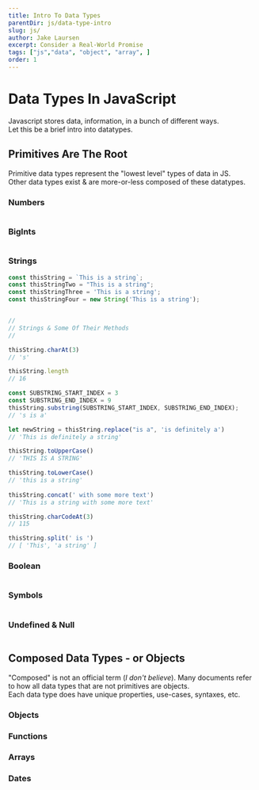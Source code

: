 ```yaml
---
title: Intro To Data Types
parentDir: js/data-type-intro
slug: js/
author: Jake Laursen
excerpt: Consider a Real-World Promise
tags: ["js","data", "object", "array", ]
order: 1
---
```


# Data Types In JavaScript
Javascript stores data, information, in a bunch of different ways.  
Let this be a brief intro into datatypes.  

## Primitives Are The Root
Primitive data types represent the "lowest level" types of data in JS.  
Other data types exist & are more-or-less composed of these datatypes.  
### Numbers 
```js

```
### BigInts
```js
```
### Strings
```js
const thisString = `This is a string`;
const thisStringTwo = "This is a string";
const thisStringThree = 'This is a string';
const thisStringFour = new String('This is a string');


// 
// Strings & Some Of Their Methods
// 

thisString.charAt(3)
// 's'

thisString.length
// 16

const SUBSTRING_START_INDEX = 3
const SUBSTRING_END_INDEX = 9
thisString.substring(SUBSTRING_START_INDEX, SUBSTRING_END_INDEX);
// 's is a'

let newString = thisString.replace("is a", 'is definitely a')
// 'This is definitely a string'

thisString.toUpperCase()
// 'THIS IS A STRING'

thisString.toLowerCase()
// 'this is a string'
                                         
thisString.concat(' with some more text')
// 'This is a string with some more text'

thisString.charCodeAt(3)
// 115                 

thisString.split(' is ')
// [ 'This', 'a string' ]

```
### Boolean
```js
```
### Symbols
```js
```
### Undefined & Null
```js
```


## Composed Data Types - or Objects
"Composed" is not an official term (_I don't believe_). Many documents refer to how all data types that are not primitives are objects.  
Each data type does have unique properties, use-cases, syntaxes, etc.  


### Objects
### Functions
### Arrays
### Dates  
